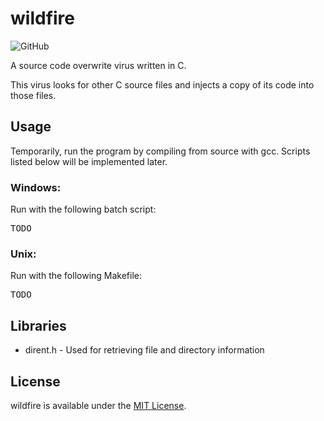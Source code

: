 # wildfire

![GitHub](https://img.shields.io/github/license/mmore21/wildfire)

A source code overwrite virus written in C.

This virus looks for other C source files and injects a copy of its code into those files.

## Usage

Temporarily, run the program by compiling from source with gcc. Scripts listed below will be implemented later.

### Windows:

Run with the following batch script:
<pre>
TODO
</pre>

### Unix:

Run with the following Makefile:
<pre>
TODO
</pre>

## Libraries

* dirent.h - Used for retrieving file and directory information

## License

wildfire is available under the [MIT License](https://github.com/mmore21/wildfire/blob/master/LICENSE).
